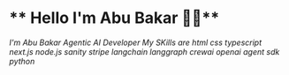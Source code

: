 # ** Hello I'm Abu Bakar 👋👋** 

*I'm Abu Bakar Agentic AI Developer My SKills are html css typescript next.js node.js sanity stripe langchain langgraph crewai openai agent sdk python*

